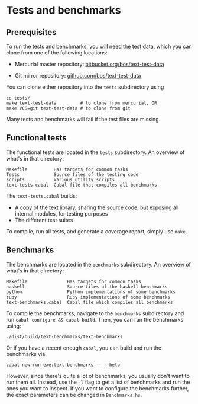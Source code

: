 Tests and benchmarks
====================

Prerequisites
-------------

To run the tests and benchmarks, you will need the test data, which
you can clone from one of the following locations:

* Mercurial master repository:
  [bitbucket.org/bos/text-test-data](https://bitbucket.org/bos/text-test-data)

* Git mirror repository:
  [github.com/bos/text-test-data](https://github.com/bos/text-test-data)

You can clone either repository into the `tests` subdirectory using

    cd tests/
    make text-test-data         # to clone from mercurial, OR
    make VCS=git text-test-data # to clone from git

Many tests and benchmarks will fail if the test files are missing.

Functional tests
----------------

The functional tests are located in the `tests` subdirectory. An overview of
what's in that directory:

    Makefile          Has targets for common tasks
    Tests             Source files of the testing code
    scripts           Various utility scripts
    text-tests.cabal  Cabal file that compiles all benchmarks

The `text-tests.cabal` builds:

- A copy of the text library, sharing the source code, but exposing all internal
  modules, for testing purposes
- The different test suites

To compile, run all tests, and generate a coverage report, simply use `make`.

Benchmarks
----------

The benchmarks are located in the `benchmarks` subdirectory. An overview of
what's in that directory:

    Makefile               Has targets for common tasks
    haskell                Source files of the haskell benchmarks
    python                 Python implementations of some benchmarks
    ruby                   Ruby implementations of some benchmarks
    text-benchmarks.cabal  Cabal file which compiles all benchmarks

To compile the benchmarks, navigate to the `benchmarks` subdirectory and run
`cabal configure && cabal build`. Then, you can run the benchmarks using:

    ./dist/build/text-benchmarks/text-benchmarks

Or if you have a recent enough `cabal`, you can build and run the
benchmarks via

    cabal new-run exe:text-benchmarks -- --help

However, since there's quite a lot of benchmarks, you usually don't want to
run them all. Instead, use the `-l` flag to get a list of benchmarks
and run the ones you want to inspect. If you want to configure the benchmarks
further, the exact parameters can be changed in `Benchmarks.hs`.
